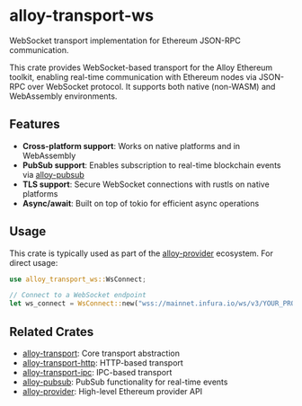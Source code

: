 # alloy-transport-ws

WebSocket transport implementation for Ethereum JSON-RPC communication.

This crate provides WebSocket-based transport for the Alloy Ethereum toolkit, enabling real-time communication with Ethereum nodes via JSON-RPC over WebSocket protocol. It supports both native (non-WASM) and WebAssembly environments.

## Features

- **Cross-platform support**: Works on native platforms and in WebAssembly
- **PubSub support**: Enables subscription to real-time blockchain events via [alloy-pubsub]
- **TLS support**: Secure WebSocket connections with rustls on native platforms
- **Async/await**: Built on top of tokio for efficient async operations

## Usage

This crate is typically used as part of the [alloy-provider] ecosystem. For direct usage:

```rust
use alloy_transport_ws::WsConnect;

// Connect to a WebSocket endpoint
let ws_connect = WsConnect::new("wss://mainnet.infura.io/ws/v3/YOUR_PROJECT_ID");
```

## Related Crates

- [alloy-transport]: Core transport abstraction
- [alloy-transport-http]: HTTP-based transport
- [alloy-transport-ipc]: IPC-based transport
- [alloy-pubsub]: PubSub functionality for real-time events
- [alloy-provider]: High-level Ethereum provider API

[alloy-transport]: https://docs.rs/alloy_transport/
[alloy-transport-http]: https://docs.rs/alloy_transport_http/
[alloy-transport-ipc]: https://docs.rs/alloy_transport_ipc/
[alloy-pubsub]: https://docs.rs/alloy_pubsub/
[alloy-provider]: https://docs.rs/alloy_provider/
